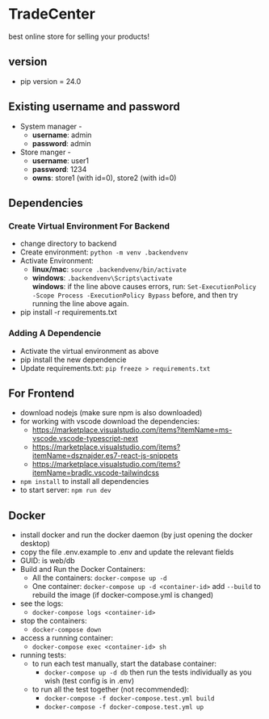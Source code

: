 # TradeCenter
best online store for selling your products! <br/>

## version
* pip version = 24.0

## Existing username and password
* System manager -
  * **username**: admin
  * **password**: admin
* Store manger - 
  * **username**: user1
  * **password**: 1234
  * **owns**: store1 (with id=0), store2 (with id=0)

## Dependencies
### Create Virtual Environment For Backend
* change directory to backend
* Create environment: `python -m venv .backendvenv`
* Activate Environment:
  * **linux/mac**: `source .backendvenv/bin/activate`
  * **windows**: `.backendvenv\Scripts\activate`  
  **windows**: if the line above causes errors, run:
    `Set-ExecutionPolicy -Scope Process -ExecutionPolicy Bypass`
    before, and then try running the line above again.
* pip install -r requirements.txt <br/>

### Adding A Dependencie
* Activate the virtual environment as above
* pip install the new dependencie
* Update requirements.txt:
  `pip freeze > requirements.txt`

## For Frontend
* download nodejs (make sure npm is also downloaded)
* for working with vscode download the dependencies:
  * https://marketplace.visualstudio.com/items?itemName=ms-vscode.vscode-typescript-next
  * https://marketplace.visualstudio.com/items?itemName=dsznajder.es7-react-js-snippets
  * https://marketplace.visualstudio.com/items?itemName=bradlc.vscode-tailwindcss
* `npm install` to install all dependencies
* to start server: `npm run dev`

## Docker
* install docker and run the docker daemon (by just opening the docker desktop)
* copy the file .env.example to .env and update the relevant fields
* GUID: <container-id> is web/db
* Build and Run the Docker Containers:
  * All the containers: `docker-compose up -d`
  * One container: `docker-compose up -d <container-id>`
  add `--build` to rebuild the image (if docker-compose.yml is changed)
* see the logs:
  * `docker-compose logs <container-id>`
* stop the containers:
  * `docker-compose down`
* access a running container:
  * `docker-compose exec <container-id> sh`
* running tests:
  * to run each test manually, start the database container:
    * `docker-compose up -d db`
    then run the tests individually as you wish (test config is in .env)
  * to run all the test together (not recommended):
    * `docker-compose -f docker-compose.test.yml build`
    * `docker-compose -f docker-compose.test.yml up`